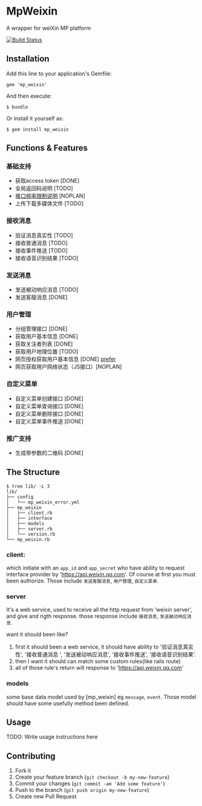 # MpWeixin

A wrapper for weiXin MP platform

[![Build
Status](https://travis-ci.org/jhjguxin/mp_weixin.png)](http://travis-ci.org/jhjguxin/mp_weixin)

## Installation

Add this line to your application's Gemfile:

    gem 'mp_weixin'

And then execute:

    $ bundle

Or install it yourself as:

    $ gem install mp_weixin

## Functions & Features

### 基础支持

- 获取access token [DONE]
- 全局返回码说明 [TODO]
- [接口频率限制说明](http://mp.weixin.qq.com/wiki/index.php?title=%E6%8E%A5%E5%8F%A3%E9%A2%91%E7%8E%87%E9%99%90%E5%88%B6%E8%AF%B4%E6%98%8E) [NOPLAN]
- 上传下载多媒体文件 [TODO]

### 接收消息
- 验证消息真实性 [TODO]
- 接收普通消息 [TODO]
- 接收事件推送 [TODO]
- 接收语音识别结果 [TODO]

### 发送消息

- 发送被动响应消息 [TODO]
- 发送客服消息 [DONE]

### 用户管理

- 分组管理接口 [DONE]
- 获取用户基本信息 [DONE]
- 获取关注者列表 [DONE]
- 获取用户地理位置 [TODO]
- 网页授权获取用户基本信息 [DONE] [prefer](https://github.com/jhjguxin/open_weixin/)
- 网页获取用户网络状态（JS接口）[NOPLAN]

### 自定义菜单

- 自定义菜单创建接口 [DONE]
- 自定义菜单查询接口 [DONE]
- 自定义菜单删除接口 [DONE]
- 自定义菜单事件推送 [DONE]

### 推广支持

- 生成带参数的二维码 [DONE]


## The Structure

```shell
$ tree lib/ -L 3
lib/
├── config
│   └── mp_weixin_error.yml
├── mp_weixin
│   ├── client.rb
│   ├── interface
│   ├── models
│   ├── server.rb
│   └── version.rb
└── mp_weixin.rb
```

### client:

which initiate with an `app_id` and `app_secret` who have ability to request interface provider by 'https://api.weixin.qq.com'. Of course at first you must been authorize. Those include `发送客服消息`, `用户管理`, `自定义菜单`.

### server

It's a web service, used to receive all the http request from 'weixin server', and give and rigth response. those response include `接收消息`, `发送被动响应消息`.

want it should been like?

1.  first it should been a web service, it should have ability to '验证消息真实性', '接收普通消息
', '发送被动响应消息', '接收事件推送', '接收语音识别结果'.
2.  then I want it should can match some custom rules(like rails route)
3.  all of those rule's return will response to 'https://api.weixin.qq.com'

### models

some base data model used by [mp_weixin] eg `message`, `event`. Those model should have some usefully method been defined.

## Usage

TODO: Write usage instructions here

## Contributing

1. Fork it
2. Create your feature branch (`git checkout -b my-new-feature`)
3. Commit your changes (`git commit -am 'Add some feature'`)
4. Push to the branch (`git push origin my-new-feature`)
5. Create new Pull Request

